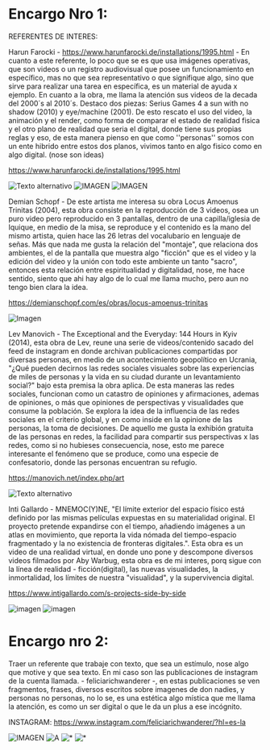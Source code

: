 # Encargo Nro 1: 

REFERENTES DE INTERES:

Harun Farocki - https://www.harunfarocki.de/installations/1995.html - En cuanto a este referente, lo poco que se es que usa imágenes operativas, que son videos o un registro audiovisual que posee un funcionamiento en específico, mas no que sea representativo o que signifique algo, sino que sirve para realizar una tarea en específica, es un material de ayuda x ejemplo. 
En cuanto a la obra, me llama la atención sus videos de la decada del 2000´s al 2010´s. Destaco dos piezas: Serius Games 4 a sun with no shadow (2010) y eye/machine (2001). 
De esto rescato el uso del video, la animación y el render, como forma de comparar el estado de realidad fisica y el otro plano de realidad que seria el digital, donde tiene sus propias reglas y eso, de esta manera pienso en que como ''personas'' somos con un ente hibrido entre estos dos planos, vivimos tanto en algo fisico como en algo digital. (nose son ideas)

https://www.harunfarocki.de/installations/1995.html

![Texto alternativo](https://github.com/Criis70/Proyecto-obra-trabajo-del-semestre.-Video-electr-nica-.-/blob/main/Imagenes/Captura%20de%20pantalla%202025-08-17%20201341.png)
![IMAGEN](https://github.com/Criis70/Proyecto-obra-trabajo-del-semestre.-Video-electr-nica-.-/blob/main/Imagenes/Captura%20de%20pantalla%202025-08-17%20201429.png)
![IMAGEN](https://github.com/Criis70/Proyecto-obra-trabajo-del-semestre.-Video-electr-nica-.-/blob/main/Imagenes/Captura%20de%20pantalla%202025-08-17%20201519.png)

Demian Schopf - De este artista me interesa su obra Locus Amoenus Trinitas (2004), esta obra consiste en la reproducción de 3 videos, osea un puro video pero reproducido en 3 pantallas, dentro de una capilla/iglesia de Iquique, en medio de la misa, se reproduce y el contenido es la mano del mismo artista, quien hace las 26 letras del vocalubario en lenguaje de señas. 
Más que nada me gusta la relación del "montaje", que relaciona dos ambientes, el de la pantalla que muestra algo "ficción" que es el video y la edición del video y la unión con todo este ambiente un tanto "sacro", entonces esta relación entre espiritualidad y digitalidad, nose, me hace sentido, siento que ahi hay algo de lo cual me llama mucho, pero aun no tengo bien clara la idea. 

https://demianschopf.com/es/obras/locus-amoenus-trinitas

![Imagen](https://github.com/Criis70/Proyecto-obra-trabajo-del-semestre.-Video-electr-nica-.-/blob/main/Imagenes/Captura%20de%20pantalla%202025-08-17%20200757.png) 

Lev Manovich - The Exceptional and the Everyday: 144 Hours in Kyiv (2014), esta obra de Lev, reune una serie de videos/contenido sacado del feed de instagram en donde archivan publicaciones compartidas por diversas personas, en medio de un acontecimiento geopolítico en Ucrania, "¿Qué pueden decirnos las redes sociales visuales sobre las experiencias de miles de personas y la vida en su ciudad durante un levantamiento social?" bajo esta premisa la obra aplica. De esta maneras las redes sociales, funcionan como un catastro de opiniones y afirmaciones, ademas de opiniones, o más que opiniones de perspectivas y visualidades que consume la población. Se explora la idea de la influencia de las redes sociales en el criterio global, y en como inside en la opinione de las personas, la toma de decisiones. De aquello me gusta la exhibión gratuita de las personas en redes, la facilidad para compartir sus perspectivas x las redes, como si no hubieses consecuencia, nose, esto me parece interesante el fenómeno que se produce, como una especie de confesatorio, donde las personas encuentran su refugio. 

https://manovich.net/index.php/art 

![Texto alternativo](https://github.com/Criis70/Proyecto-obra-trabajo-del-semestre.-Video-electr-nica-.-/blob/main/Imagenes/Captura%20de%20pantalla%202025-08-17%20200144.png)


Inti Gallardo - MNEMOC(Y)NE, "El límite exterior del espacio físico está definido por las mismas películas expuestas en su materialidad original. El proyecto pretende expandirse con el tiempo, añadiendo imágenes a un atlas en movimiento, que reporta la vida nómada del tiempo-espacio fragmentado y la no existencia de fronteras digitales.". Esta obra es un video de una realidad virtual, en donde uno pone y descompone diversos videos filmados por Aby Warbug, esta obra es de mi interes, porq sigue con la línea de realidad - ficción(digital), las nuevas visualidades, la inmortalidad, los límites de nuestra "visualidad", y la supervivencia digital. 

https://www.intigallardo.com/s-projects-side-by-side

![imagen](https://github.com/Criis70/Proyecto-obra-trabajo-del-semestre.-Video-electr-nica-.-/blob/main/Imagenes/Captura%20de%20pantalla%202025-08-17%20220936.png)
![imagen](https://github.com/Criis70/Proyecto-obra-trabajo-del-semestre.-Video-electr-nica-.-/blob/main/Imagenes/Captura%20de%20pantalla%202025-08-17%20220908.png)


# Encargo nro 2: 

Traer un referente que trabaje con texto, que sea un estímulo, nose algo que motive y que sea texto. En mi caso son las publicaciones de instagram de la cuenta llamada. - feliciarichwanderer -, en estas publicaciones se ven fragmentos, frases, diversos escritos sobre imagenes de don nadies, y personas no personas, no lo se, es una estética algo mística que me llama la atención, es como un ser digital o que le da un plus a ese incógnito. 

INSTAGRAM: https://www.instagram.com/feliciarichwanderer/?hl=es-la 

![IMAGEN](https://github.com/Criis70/Proyecto-obra-trabajo-del-semestre.-Video-electr-nica-.-/blob/main/Imagenes/Captura%20de%20pantalla%202025-08-17%20225324.png)
![A](https://github.com/Criis70/Proyecto-obra-trabajo-del-semestre.-Video-electr-nica-.-/blob/main/Imagenes/Captura%20de%20pantalla%202025-08-17%20225216.png)
![*](https://github.com/Criis70/Proyecto-obra-trabajo-del-semestre.-Video-electr-nica-.-/blob/main/Imagenes/Captura%20de%20pantalla%202025-08-17%20225149.png)
![*](https://github.com/Criis70/Proyecto-obra-trabajo-del-semestre.-Video-electr-nica-.-/blob/main/Imagenes/Captura%20de%20pantalla%202025-08-17%20225038.png)





